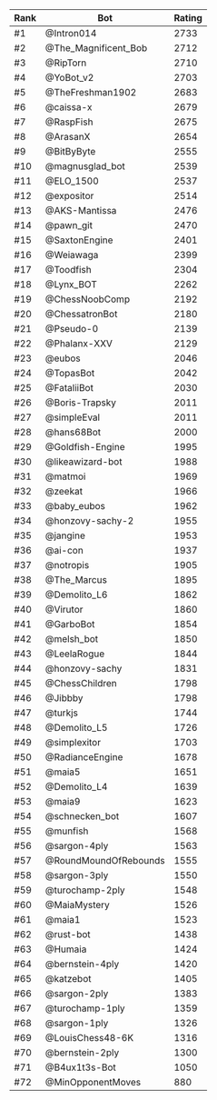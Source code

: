 Rank|Bot|Rating
---|---|---
#1|@Intron014|2733
#2|@The_Magnificent_Bob|2712
#3|@RipTorn|2710
#4|@YoBot_v2|2703
#5|@TheFreshman1902|2683
#6|@caissa-x|2679
#7|@RaspFish|2675
#8|@ArasanX|2654
#9|@BitByByte|2555
#10|@magnusglad_bot|2539
#11|@ELO_1500|2537
#12|@expositor|2514
#13|@AKS-Mantissa|2476
#14|@pawn_git|2470
#15|@SaxtonEngine|2401
#16|@Weiawaga|2399
#17|@Toodfish|2304
#18|@Lynx_BOT|2262
#19|@ChessNoobComp|2192
#20|@ChessatronBot|2180
#21|@Pseudo-0|2139
#22|@Phalanx-XXV|2129
#23|@eubos|2046
#24|@TopasBot|2042
#25|@FataliiBot|2030
#26|@Boris-Trapsky|2011
#27|@simpleEval|2011
#28|@hans68Bot|2000
#29|@Goldfish-Engine|1995
#30|@likeawizard-bot|1988
#31|@matmoi|1969
#32|@zeekat|1966
#33|@baby_eubos|1962
#34|@honzovy-sachy-2|1955
#35|@jangine|1953
#36|@ai-con|1937
#37|@notropis|1905
#38|@The_Marcus|1895
#39|@Demolito_L6|1862
#40|@Virutor|1860
#41|@GarboBot|1854
#42|@melsh_bot|1850
#43|@LeelaRogue|1844
#44|@honzovy-sachy|1831
#45|@ChessChildren|1798
#46|@Jibbby|1798
#47|@turkjs|1744
#48|@Demolito_L5|1726
#49|@simplexitor|1703
#50|@RadianceEngine|1678
#51|@maia5|1651
#52|@Demolito_L4|1639
#53|@maia9|1623
#54|@schnecken_bot|1607
#55|@munfish|1568
#56|@sargon-4ply|1563
#57|@RoundMoundOfRebounds|1555
#58|@sargon-3ply|1550
#59|@turochamp-2ply|1548
#60|@MaiaMystery|1526
#61|@maia1|1523
#62|@rust-bot|1438
#63|@Humaia|1424
#64|@bernstein-4ply|1420
#65|@katzebot|1405
#66|@sargon-2ply|1383
#67|@turochamp-1ply|1359
#68|@sargon-1ply|1326
#69|@LouisChess48-6K|1316
#70|@bernstein-2ply|1300
#71|@B4ux1t3s-Bot|1050
#72|@MinOpponentMoves|880
